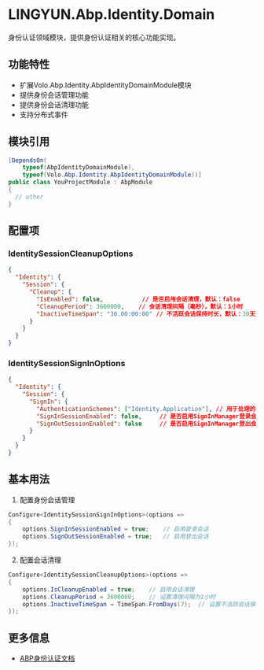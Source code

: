 # LINGYUN.Abp.Identity.Domain

身份认证领域模块，提供身份认证相关的核心功能实现。

## 功能特性

* 扩展Volo.Abp.Identity.AbpIdentityDomainModule模块
* 提供身份会话管理功能
* 提供身份会话清理功能
* 支持分布式事件

## 模块引用

```csharp
[DependsOn(
    typeof(AbpIdentityDomainModule),
    typeof(Volo.Abp.Identity.AbpIdentityDomainModule))]
public class YouProjectModule : AbpModule
{
  // other
}
```

## 配置项

### IdentitySessionCleanupOptions

```json
{
  "Identity": {
    "Session": {
      "Cleanup": {
        "IsEnabled": false,           // 是否启用会话清理，默认：false
        "CleanupPeriod": 3600000,    // 会话清理间隔（毫秒），默认：1小时
        "InactiveTimeSpan": "30.00:00:00" // 不活跃会话保持时长，默认：30天
      }
    }
  }
}
```

### IdentitySessionSignInOptions

```json
{
  "Identity": {
    "Session": {
      "SignIn": {
        "AuthenticationSchemes": ["Identity.Application"], // 用于处理的身份认证方案
        "SignInSessionEnabled": false,     // 是否启用SignInManager登录会话，默认：false
        "SignOutSessionEnabled": false     // 是否启用SignInManager登出会话，默认：false
      }
    }
  }
}
```

## 基本用法

1. 配置身份会话管理
```csharp
Configure<IdentitySessionSignInOptions>(options =>
{
    options.SignInSessionEnabled = true;    // 启用登录会话
    options.SignOutSessionEnabled = true;   // 启用登出会话
});
```

2. 配置会话清理
```csharp
Configure<IdentitySessionCleanupOptions>(options =>
{
    options.IsCleanupEnabled = true;    // 启用会话清理
    options.CleanupPeriod = 3600000;    // 设置清理间隔为1小时
    options.InactiveTimeSpan = TimeSpan.FromDays(7);  // 设置不活跃会话保持时间为7天
});
```

## 更多信息

* [ABP身份认证文档](https://docs.abp.io/en/abp/latest/Identity)
